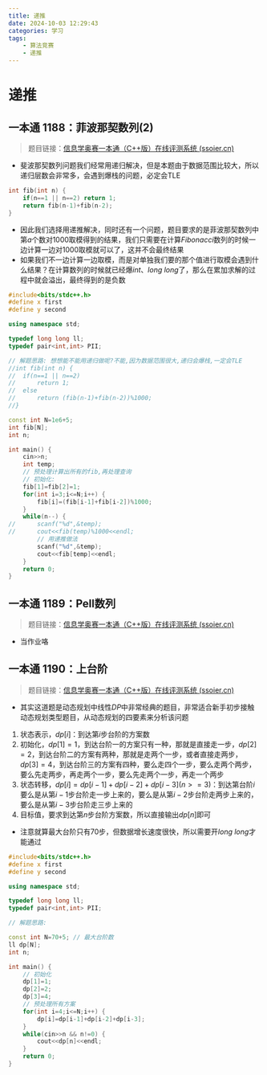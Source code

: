 ```yaml
---
title: 递推
date: 2024-10-03 12:29:43
categories: 学习
tags:
    - 算法竞赛
    - 递推
---
```


<meta name="referrer" content="no-referrer" />

# 递推

<!-- toc -->



## 一本通 1188：菲波那契数列(2)

> 题目链接：[信息学奥赛一本通（C++版）在线评测系统 (ssoier.cn)](http://ybt.ssoier.cn:8088/problem_show.php?pid=1188)

* 斐波那契数列问题我们经常用递归解决，但是本题由于数据范围比较大，所以递归层数会非常多，会遇到爆栈的问题，必定会TLE

``` c++
int fib(int n) {
    if(n==1 || n==2) return 1;
    return fib(n-1)+fib(n-2);
}
```

* 因此我们选择用递推解决，同时还有一个问题，题目要求的是菲波那契数列中第$a$个数对$1000$取模得到的结果，我们只需要在计算$Fibonacci$数列的时候一边计算一边对$1000$取模就可以了，这并不会最终结果
* 如果我们不一边计算一边取模，而是对单独我们要的那个值进行取模会遇到什么结果？在计算数列的时候就已经爆$int$、$long\ long$了，那么在累加求解的过程中就会溢出，最终得到的是负数

``` c++
#include<bits/stdc++.h>
#define x first
#define y second

using namespace std;

typedef long long ll;
typedef pair<int,int> PII;

// 解题思路: 想想能不能用递归做呢?不能,因为数据范围很大,递归会爆栈,一定会TLE
//int fib(int n) {
//	if(n==1 || n==2) 
//		return 1;
//	else 
//		return (fib(n-1)+fib(n-2))%1000;
//}

const int N=1e6+5;
int fib[N];
int n;

int main() {
	cin>>n;
	int temp;
	// 预处理计算出所有的fib,再处理查询
	// 初始化:
	fib[1]=fib[2]=1;
	for(int i=3;i<=N;i++) {
		fib[i]=(fib[i-1]+fib[i-2])%1000;
	}
	while(n--) {
//		scanf("%d",&temp);
//		cout<<fib(temp)%1000<<endl;
		// 用递推做法
		scanf("%d",&temp);
		cout<<fib[temp]<<endl;
	}
	return 0;
}
```



## 一本通 1189：Pell数列

> 题目链接：[信息学奥赛一本通（C++版）在线评测系统 (ssoier.cn)](http://ybt.ssoier.cn:8088/problem_show.php?pid=1189)

* 当作业咯



## 一本通 1190：上台阶

> 题目链接：[信息学奥赛一本通（C++版）在线评测系统 (ssoier.cn)](http://ybt.ssoier.cn:8088/problem_show.php?pid=1190)

* 其实这道题是动态规划中线性$DP$中非常经典的题目，非常适合新手初步接触动态规划类型题目，从动态规划的四要素来分析该问题

1. 状态表示，$dp[i]$：到达第$i$步台阶的方案数
2. 初始化，$dp[1]=1$，到达台阶一的方案只有一种，那就是直接走一步，$dp[2]=2$，到达台阶二的方案有两种，那就是走两个一步，或者直接走两步，$dp[3]=4$，到达台阶三的方案有四种，要么走四个一步，要么走两个两步，要么先走两步，再走两个一步，要么先走两个一步，再走一个两步
3. 状态转移，$dp[i]=dp[i-1]+dp[i-2]+dp[i-3](n>=3)$：到达第台阶$i$要么是从第$i-1$步台阶走一步上来的，要么是从第$i-2$步台阶走两步上来的，要么是从第$i-3$步台阶走三步上来的
4. 目标值，要求到达第$n$步台阶方案数，所以直接输出$dp[n]$即可

* 注意就算最大台阶只有$70$步，但数据增长速度很快，所以需要开$long \ long$才能通过

``` c++
#include<bits/stdc++.h>
#define x first
#define y second

using namespace std;

typedef long long ll;
typedef pair<int,int> PII;

// 解题思路: 

const int N=70+5; // 最大台阶数
ll dp[N];
int n;

int main() {
	// 初始化
	dp[1]=1;
	dp[2]=2;
	dp[3]=4;
	// 预处理所有方案
	for(int i=4;i<=N;i++) {
		dp[i]=dp[i-1]+dp[i-2]+dp[i-3];
	}
	while(cin>>n && n!=0) {
		cout<<dp[n]<<endl;
	}
	return 0;
}
```
